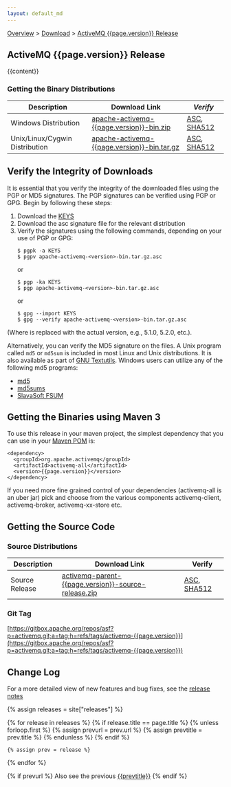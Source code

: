 ```yaml
---
layout: default_md
---
```


[Overview](overview) > [Download](download) > [ActiveMQ {{page.version}} Release](activemq-51513-release)

ActiveMQ {{page.version}} Release
-----------------------

{{content}}

### Getting the Binary Distributions

Description|Download Link|_Verify_
---|---|---
Windows Distribution|[apache-activemq-{{page.version}}-bin.zip](https://archive.apache.org/dist/activemq/{{page.version}}/apache-activemq-{{page.version}}-bin.zip)|[ASC](https://archive.apache.org/dist/activemq/{{page.version}}/apache-activemq-{{page.version}}-bin.zip.asc), [SHA512](https://archive.apache.org/dist/activemq/{{page.version}}/apache-activemq-{{page.version}}-bin.zip.sha512)
Unix/Linux/Cygwin Distribution|[apache-activemq-{{page.version}}-bin.tar.gz](https://archive.apache.org/dist/activemq/{{page.version}}/apache-activemq-{{page.version}}-bin.tar.gz)|[ASC](https://archive.apache.org/dist/activemq/{{page.version}}/apache-activemq-{{page.version}}-bin.tar.gz.asc), [SHA512](https://archive.apache.org/dist/activemq/{{page.version}}/apache-activemq-{{page.version}}-bin.tar.gz.sha512)

Verify the Integrity of Downloads
---------------------------------

It is essential that you verify the integrity of the downloaded files using the PGP or MD5 signatures. The PGP signatures can be verified using PGP or GPG. Begin by following these steps:

1.  Download the [KEYS](http://www.apache.org/dist/activemq/KEYS)
2.  Download the asc signature file for the relevant distribution
3.  Verify the signatures using the following commands, depending on your use of PGP or GPG:
    ```
    $ pgpk -a KEYS
    $ pgpv apache-activemq-<version>-bin.tar.gz.asc
    ```
    or
    ```
    $ pgp -ka KEYS
    $ pgp apache-activemq-<version>-bin.tar.gz.asc
    ```
    or
    ```
    $ gpg --import KEYS
    $ gpg --verify apache-activemq-<version>-bin.tar.gz.asc
    ```

(Where <version> is replaced with the actual version, e.g., 5.1.0, 5.2.0, etc.).

Alternatively, you can verify the MD5 signature on the files. A Unix program called `md5` or `md5sum` is included in most Linux and Unix distributions. It is also available as part of [GNU Textutils](http://www.gnu.org/software/textutils/textutils.html). Windows users can utilize any of the following md5 programs:

*   [md5](http://www.fourmilab.ch/md5/)
*   [md5sums](http://www.pc-tools.net/win32/md5sums/)
*   [SlavaSoft FSUM](http://www.slavasoft.com/fsum/)

Getting the Binaries using Maven 3
----------------------------------

To use this release in your maven project, the simplest dependency that you can use in your [Maven POM](http://maven.apache.org/guides/introduction/introduction-to-the-pom.html) is:
```
<dependency>
  <groupId>org.apache.activemq</groupId>
  <artifactId>activemq-all</artifactId>
  <version>{{page.version}}</version>
</dependency>
```
If you need more fine grained control of your dependencies (activemq-all is an uber jar) pick and choose from the various components activemq-client, activemq-broker, activemq-xx-store etc.

Getting the Source Code
-----------------------

### Source Distributions

Description|Download Link|Verify
---|---|---
Source Release|[activemq-parent-{{page.version}}-source-release.zip](https://archive.apache.org/dist/activemq/{{page.version}}/activemq-parent-{{page.version}}-source-release.zip)|[ASC](https://archive.apache.org/dist/activemq/{{page.version}}/activemq-parent-{{page.version}}-source-release.zip.asc), [SHA512](https://archive.apache.org/dist/activemq/{{page.version}}/activemq-parent-{{page.version}}-source-release.zip.sha512)

### Git Tag

[https://gitbox.apache.org/repos/asf?p=activemq.git;a=tag;h=refs/tags/activemq-{{page.version}}](https://gitbox.apache.org/repos/asf?p=activemq.git;a=tag;h=refs/tags/activemq-{{page.version}})

Change Log
----------

For a more detailed view of new features and bug fixes, see the [release notes]({{page.release_notes}})

{% assign releases = site["releases"]  %}

{% for release in releases %}
    {% if release.title == page.title %}
        {% unless forloop.first %}
            {% assign prevurl = prev.url %}
            {% assign prevtitle = prev.title %}
        {% endunless %}
    {% endif %}

    {% assign prev = release %}
{% endfor %}

{% if prevurl %}
Also see the previous [{{prevtitle}}]({{prevurl}})
{% endif %}